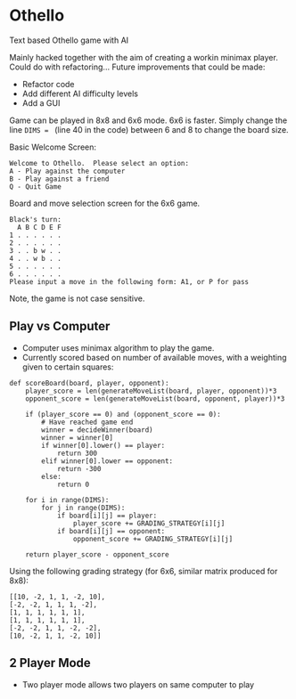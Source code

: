 # Othello

Text based Othello game with AI

Mainly hacked together with the aim of creating a workin minimax player. Could do with refactoring...
Future improvements that could be made:
- Refactor code
- Add different AI difficulty levels
- Add a GUI

Game can be played in 8x8 and 6x6 mode.  6x6 is faster.  Simply change the line `DIMS = ` (line 40 in the code) between 6 and 8 to change the board size.

Basic Welcome Screen:
```
Welcome to Othello.  Please select an option:
A - Play against the computer
B - Play against a friend
Q - Quit Game
```

Board and move selection screen for the 6x6 game.
```
Black's turn:
  A B C D E F
1 . . . . . .
2 . . . . . .
3 . . b w . .
4 . . w b . .
5 . . . . . .
6 . . . . . .
Please input a move in the following form: A1, or P for pass
```
Note, the game is not case sensitive.

## Play vs Computer
- Computer uses minimax algorithm to play the game.
- Currently scored based on number of available moves, with a weighting given to certain squares:
```
def scoreBoard(board, player, opponent):
    player_score = len(generateMoveList(board, player, opponent))*3
    opponent_score = len(generateMoveList(board, opponent, player))*3

    if (player_score == 0) and (opponent_score == 0):
        # Have reached game end
        winner = decideWinner(board)
        winner = winner[0]
        if winner[0].lower() == player:
            return 300
        elif winner[0].lower == opponent:
            return -300
        else:
            return 0

    for i in range(DIMS):
        for j in range(DIMS):
            if board[i][j] == player:
                player_score += GRADING_STRATEGY[i][j]
            if board[i][j] == opponent:
                opponent_score += GRADING_STRATEGY[i][j]

    return player_score - opponent_score
```
Using the following grading strategy (for 6x6, similar matrix produced for 8x8):
```
[[10, -2, 1, 1, -2, 10],
[-2, -2, 1, 1, 1, -2],
[1, 1, 1, 1, 1, 1],
[1, 1, 1, 1, 1, 1],
[-2, -2, 1, 1, -2, -2],
[10, -2, 1, 1, -2, 10]]
```

## 2 Player Mode
- Two player mode allows two players on same computer to play


